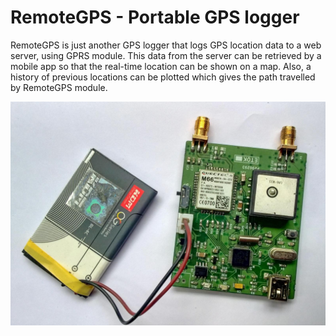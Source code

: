 # RemoteGPS - Portable GPS logger
RemoteGPS is just another GPS logger that logs GPS location data to a web server, using GPRS module. This data from the server can be retrieved by a mobile app so that the real-time location can be shown on a map. Also, a history of previous locations can be plotted which gives the path travelled by RemoteGPS module.

<img src="https://github.com/visakhanc/RemoteGPS/blob/master/RemoteGPS.jpg">

